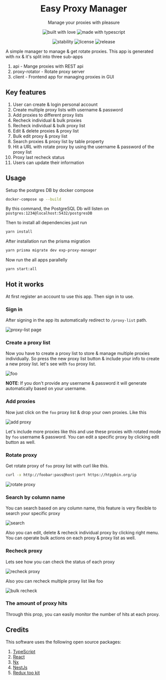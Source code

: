 <h1 align="center">Easy Proxy Manager</h1>
<p align="center">Manage your proxies with pleasure</p>

<p align="center">
  <img src="https://forthebadge.com/images/badges/built-with-love.svg" alt="built with love">
  <img src="https://forthebadge.com/images/badges/made-with-typescript.svg" alt="made with typescript">
</p>

<p align="center">
  <img src="https://img.shields.io/badge/stability-experimental-orange.svg" alt="stability">
  <img src="https://img.shields.io/badge/license-MIT-brightgreen.svg" alt="license">
  <img src="https://img.shields.io/badge/release-v1.0.0-blue.svg" alt="release">
</p>

A simple manager to manage & get rotate proxies. This app is generated with nx & it's split into three sub-apps

1. api - Mange proxies with REST api
2. proxy-rotator - Rotate proxy server
3. client - Frontend app for managing proxies in GUI

## Key features

1. User can create & login personal account
2. Create multiple proxy lists with username & password
3. Add proxies to different proxy lists
4. Recheck individual & bulk proxies
5. Recheck individual & bulk proxy list
6. Edit & delete proxies & proxy list
7. Bulk edit proxy & proxy list
8. Search proxies & proxy list by table property
9. Hit a URL with rotate proxy by using the username & password of the proxy list
10. Proxy last recheck status
11. Users can update their information

## Usage

Setup the postgres DB by docker compose

```bash
docker-compose up --build
```

By this command, the PostgreSQL Db will listen on `postgres:1234@localhost:5432/postgresDB`

Then to install all dependencies just run

```bash
yarn install
```

After installation run the prisma migration

```bash
yarn prisma migrate dev exp-proxy-manager
```

Now run the all apps parallelly

```bash
yarn start:all
```

## Hot it works

At first register an account to use this app. Then sign in to use.

### Sign in

After signing in the app its automatically redirect to `/proxy-list` path.

![proxy-list page](./assets/proxy-list.png)

### Create a proxy list

Now you have to create a proxy list to store & manage multiple proxies individually. So press the new proxy list button & include your info to create a new proxy list. let's see with `foo` proxy list.

![foo](./assets/Create%20a%20proxy%20list.gif)

**NOTE**: If you don't provide any username & password it will generate automatically based on your username.

### Add proxies

Now just click on the `foo` proxy list & drop your own proxies. Like this

![add proxy](./assets/add-proxy.gif)

Let's include more proxies like this and use these proxies with rotated mode by `foo` username & password. You can edit a specific proxy by clicking edit button as well.

### Rotate proxy

Get rotate proxy of `foo` proxy list with curl like this.

```bash
curl -x http://foobar:pass@host:port https://htppbin.org/ip
```

![rotate proxy](./assets/rotate%20proxy.gif)

### Search by column name

You can search based on any column name, this feature is very flexible to search your specific proxy

![search](./assets/advance%20search.gif)

Also you can edit, delete & recheck individual proxy by clicking right menu. You can operate bulk actions on each proxy & proxy list as well.

### Recheck proxy

Lets see how you can check the status of each proxy

![recheck proxy](./assets/checking%20proxy.gif)

Also you can recheck multiple proxy list like foo

![bulk recheck](./assets/bulk-recheck.gif)

### The amount of proxy hits

Through this prop, you can easily monitor the number of hits at each proxy.

## Credits

This software uses the following open source packages:

1. [TypeScript](https://www.typescriptlang.org/)
2. [React](https://reactjs.org/)
3. [Nx](https://nx.dev/)
4. [NestJs](https://nestjs.com/)
5. [Redux too kit](https://redux-toolkit.js.org/)